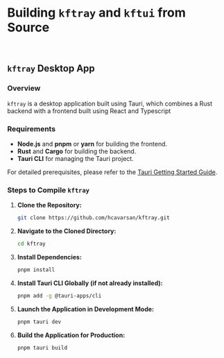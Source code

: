 # Building `kftray` and `kftui` from Source


<br>

## `kftray` Desktop App

### Overview

`kftray` is a desktop application built using Tauri, which combines a Rust backend with a frontend built using React and Typescript

### Requirements

- **Node.js** and **pnpm** or **yarn** for building the frontend.
- **Rust** and **Cargo** for building the backend.
- **Tauri CLI** for managing the Tauri project.

For detailed prerequisites, please refer to the [Tauri Getting Started Guide](https://tauri.app/v1/guides/getting-started/prerequisites).

### Steps to Compile `kftray`

1. **Clone the Repository:**

   ```bash
   git clone https://github.com/hcavarsan/kftray.git
   ```

2. **Navigate to the Cloned Directory:**

   ```bash
   cd kftray
   ```

3. **Install Dependencies:**

   ```bash
   pnpm install
   ```

4. **Install Tauri CLI Globally (if not already installed):**

   ```bash
   pnpm add -g @tauri-apps/cli
   ```

5. **Launch the Application in Development Mode:**

   ```bash
   pnpm tauri dev
   ```

6. **Build the Application for Production:**

   ```bash
   pnpm tauri build
   ```


<br>
